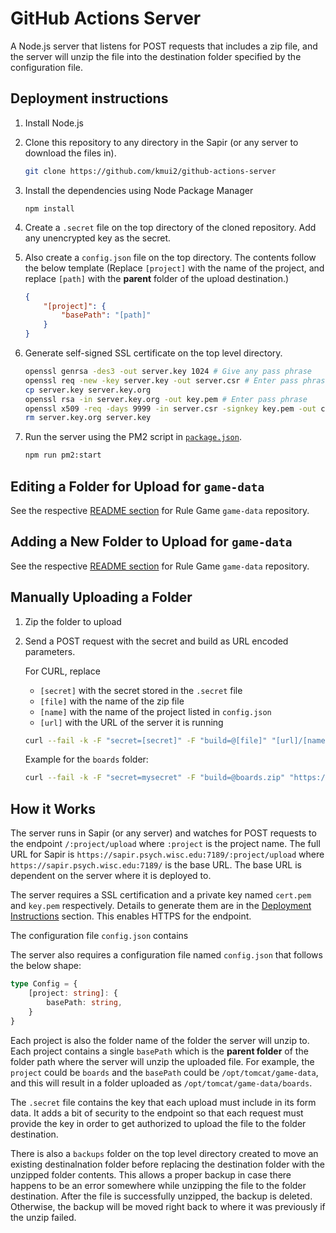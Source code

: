 # GitHub Actions Server

A Node.js server that listens for POST requests that includes a zip file, and the server will unzip the file into the destination folder specified by the configuration file.

## Deployment instructions

1. Install Node.js

2. Clone this repository to any directory in the Sapir (or any server to download the files in).

    ```sh
    git clone https://github.com/kmui2/github-actions-server
    ```

3. Install the dependencies using Node Package Manager

    ```
    npm install
    ```

4. Create a `.secret` file on the top directory of the cloned repository. Add any unencrypted key as the secret.

5. Also create a `config.json` file on the top directory. The contents follow the below template (Replace `[project]` with the name of the project, and replace `[path]` with the **parent** folder of the upload destination.)

    ```json
    {
        "[project]": {
            "basePath": "[path]"
        }
    }
    ```

6. Generate self-signed SSL certificate on the top level directory.

    ```sh
    openssl genrsa -des3 -out server.key 1024 # Give any pass phrase
    openssl req -new -key server.key -out server.csr # Enter pass phrase from previous step and leave everything else blank
    cp server.key server.key.org
    openssl rsa -in server.key.org -out key.pem # Enter pass phrase
    openssl x509 -req -days 9999 -in server.csr -signkey key.pem -out cert.pem
    rm server.key.org server.key
    ```

7. Run the server using the PM2 script in [`package.json`](./package.json).

    ```sh
    npm run pm2:start
    ```

## Editing a Folder for Upload for `game-data`

See the respective [README section](https://github.com/lupyanlab/Rule-Game-game-data/blob/master/README.md#editing-folder-contents) for Rule Game `game-data` repository.
## Adding a New Folder to Upload for `game-data`

See the respective [README section](https://github.com/lupyanlab/Rule-Game-game-data/blob/master/README.md#adding-a-new-folder) for Rule Game `game-data` repository.

## Manually Uploading a Folder

1. Zip the folder to upload

2. Send a POST request with the secret and build as URL encoded parameters. 

    For CURL, replace 
    - `[secret]` with the secret stored in the `.secret` file
    - `[file]` with the name of the zip file
    - `[name]` with the name of the project listed in `config.json`
    - `[url]` with the URL of the server it is running

    ```sh
    curl --fail -k -F "secret=[secret]" -F "build=@[file]" "[url]/[name]/upload"
    ```

    Example for the `boards` folder:

    ```sh
    curl --fail -k -F "secret=mysecret" -F "build=@boards.zip" "https://sapir.psych.wisc.edu:7189/boards/upload"
    ```

## How it Works

The server runs in Sapir (or any server) and watches for POST requests to the endpoint `/:project/upload` where `:project` is the project name. The full URL for Sapir is `https://sapir.psych.wisc.edu:7189/:project/upload` where `https://sapir.psych.wisc.edu:7189/` is the base URL. The base URL is dependent on the server where it is deployed to.

The server requires a SSL certification and a private key named `cert.pem` and `key.pem` respectively. Details to generate them are in the [Deployment Instructions](#deployment-instructions) section. This enables HTTPS for the endpoint.

The configuration file `config.json` contains


The server also requires a configuration file named `config.json` that follows the below shape:

```ts
type Config = {
    [project: string]: {
        basePath: string,
    }
}
```
Each project is also the folder name of the folder the server will unzip to. Each project contains a single `basePath` which is the **parent folder** of the folder path where the server will unzip the uploaded file. For example, the `project` could be `boards` and the `basePath` could be `/opt/tomcat/game-data`, and this will result in a folder uploaded as `/opt/tomcat/game-data/boards`.

The `.secret` file contains the key that each upload must include in its form data. It adds a bit of security to the endpoint so that each request must provide the key in order to get authorized to upload the file to the folder destination.

There is also a `backups` folder on the top level directory created to move an existing destinalnation folder before replacing the destination folder with the unzipped folder contents. This allows a proper backup in case there happens to be an error somewhere while unzipping the file to the folder destination. After the file is successfully unzipped, the backup is deleted. Otherwise, the backup will be moved right back to where it was previously if the unzip failed.

